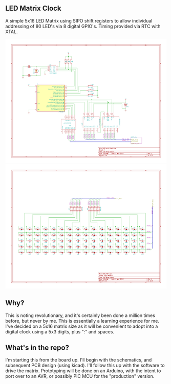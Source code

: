 ## LED Matrix Clock

A simple 5x16 LED Matrix using SIPO shift registers to allow individual addressing of 80 LED's via 8 digital GPIO's. Timing provided via RTC with XTAL.

![circuit schematic](assets/LED_array_clock.png)
![circuit schematic](assets/LED_Matrix.png)

## Why?

This is noting revolutionary, and it's certainly been done a million times before, but never by me. This is essentially
a learning experience for me. I've decided on a 5x16 matrix size as it will be convenient to adopt into a digital clock
using a 5x3 digits, plus ":" and spaces.

## What's in the repo?

I'm starting this from the board up. I'll begin with the schematics, and subsequent PCB design (using kicad).
I'll follow this up with the software to drive the matrix. Prototyping will be done on an Arduino, with the 
intent to port over to an AVR, or possibly PIC MCU for the "production" version.
